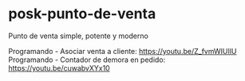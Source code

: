 # posk-punto-de-venta
Punto de venta simple, potente y moderno

Programando - Asociar venta a cliente: https://youtu.be/Z_fvmWIUIlU
Programando - Contador de demora en pedido: https://youtu.be/cuwabvXYx10